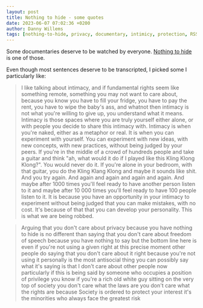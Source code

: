 ```yaml
---
layout: post
title: Nothing to hide - some quotes
date: 2023-06-07 07:02:36 +0200
author: Danny Willems
tags: [nothing-to-hide, privacy, documentary, intimicy, protection, RSS]
---
```


Some documentaries deserve to be watched by everyone.
[Nothing to hide](https://www.youtube.com/watch?v=djbwzEIv7gE) is one of those.

Even though most sentences deserve to be transcripted, I picked some I
particularly like:

> I like talking about intimacy, and if fundamental rights seem like something
> remote, something you may not want to care about, because you know you have to
> fill your fridge, you have to pay the rent, you have to wipe the baby's ass,
> and whatnot then intimacy is not what you're willing to give up, you
> understand what it means. Intimacy is those spaces where you are truly
> yourself either alone, or with people you decide to share this intimacy with.
> Intimacy is when you're naked, either as a metaphor or real. It is when you
> can experiment with yourself. You can experiment with new ideas, with new
> concepts, with new practices, without being judged by your peers. If you're in
> the middle of a crowd of hundreds people and take a guitar and think "ah, what
> would it do if I played like this Kling Klong Klong?". You would never do it.
> If you're alone in your bedroom, with that guitar, you do the Kling Klang
> Klong and maybe it sounds like shit. And you try again. And again and again
> and again and again. And maybe after 1000 times you'll feel ready to have
> another person listen to it and maybe after 10 000 times you'll feel ready to
> have 100 people listen to it. It is because you have an opportunity in your
> intimacy to experiment without being judged that you can make mistakes, with
> no cost. It's because of that that you can develop your personality. This is
> what we are being robbed.

> Arguing that you don't care about privacy because you have nothing to hide is
> no different than saying that you don't care about freedom of speech because
> you have nothing to say but the bottom line here is even if you're not using a
> given right at this precise moment other people do saying that you don't care
> about it right because you're not using it personally is the most antisocial
> thing you can possibly say what it's saying is that I don't care about other
> people now particularly if this is being said by someone who occupies a
> position of privilege you know if you're a rich old white guy sitting on the
> very top of society you don't care what the laws are you don't care what the
> rights are because Society is ordered to protect your interest it's the
> minorities who always face the greatest risk
